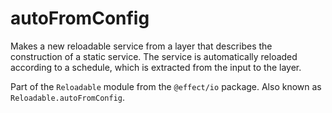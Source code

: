 # autoFromConfig

Makes a new reloadable service from a layer that describes the construction
of a static service. The service is automatically reloaded according to a
schedule, which is extracted from the input to the layer.

Part of the `Reloadable` module from the `@effect/io` package. Also known as `Reloadable.autoFromConfig`.
